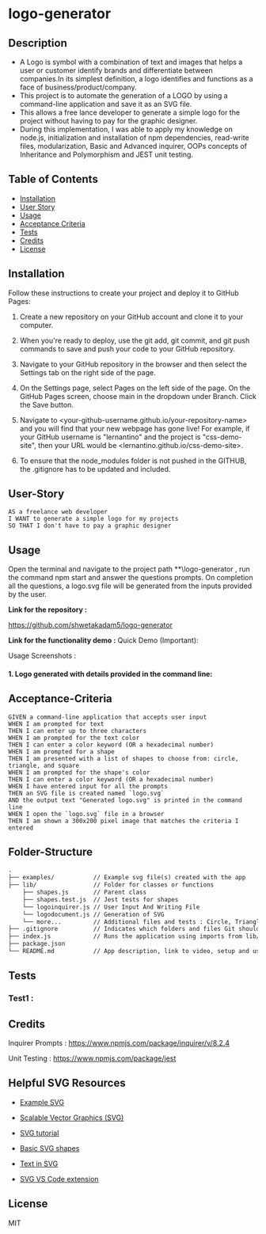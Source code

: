 # logo-generator

## Description

- A Logo is symbol with a combination of text and images that helps a user or customer identify brands and differentiate between companies.In its simplest definition, a logo identifies and functions as a face of business/product/company.
- This project is to automate the generation of a LOGO by using a command-line application and save it as an SVG file.
- This allows a free lance developer to generate a simple logo for the project without having to pay for the graphic designer.
- During this implementation, I was able to apply my knowledge on node.js, initialization and installation of npm dependencies, read-write files, modularization, Basic and Advanced inquirer, OOPs concepts of Inheritance and Polymorphism and JEST unit testing.

## Table of Contents 

- [Installation](#installation)
- [User Story](#user-story)
- [Usage](#usage)
- [Acceptance Criteria](#acceptance-criteria)
- [Tests](#tests)
- [Credits](#credits)
- [License](#license)

## Installation

Follow these instructions to create your project and deploy it to GitHub Pages:

1. Create a new repository on your GitHub account and clone it to your computer.

2. When you're ready to deploy, use the git add, git commit, and git push commands to save and push your code to your GitHub repository.

3. Navigate to your GitHub repository in the browser and then select the Settings tab on the right side of the page.

4. On the Settings page, select Pages on the left side of the page. On the GitHub Pages screen, choose main in the dropdown under Branch. Click the Save button.

5. Navigate to <your-github-username.github.io/your-repository-name> and you will find that your new webpage has gone live! For example, if your GitHub username is "lernantino" and the project is "css-demo-site", then your URL would be <lernantino.github.io/css-demo-site>.

6. To ensure that the node_modules folder is not pushed in the GITHUB, the .gitignore has to be updated and included.

## User-Story 
```
AS a freelance web developer
I WANT to generate a simple logo for my projects
SO THAT I don't have to pay a graphic designer
```

## Usage

Open the terminal and navigate to the project path **\logo-generator , run the command npm start and answer the questions prompts.
On completion all the questions, a logo.svg file will be generated from the inputs provided by the user.

**Link for the repository :** 

https://github.com/shwetakadam5/logo-generator

**Link for the functionality demo :**
Quick Demo (Important):



Usage Screenshots :

#### 1. ****Logo generated with details provided in the command line:****


## Acceptance-Criteria

```
GIVEN a command-line application that accepts user input
WHEN I am prompted for text
THEN I can enter up to three characters
WHEN I am prompted for the text color
THEN I can enter a color keyword (OR a hexadecimal number)
WHEN I am prompted for a shape
THEN I am presented with a list of shapes to choose from: circle, triangle, and square
WHEN I am prompted for the shape's color
THEN I can enter a color keyword (OR a hexadecimal number)
WHEN I have entered input for all the prompts
THEN an SVG file is created named `logo.svg`
AND the output text "Generated logo.svg" is printed in the command line
WHEN I open the `logo.svg` file in a browser
THEN I am shown a 300x200 pixel image that matches the criteria I entered
```

## Folder-Structure

```md
.  
├── examples/           // Example svg file(s) created with the app
├── lib/                // Folder for classes or functions
    ├── shapes.js       // Parent class
    ├── shapes.test.js  // Jest tests for shapes
    └── logoinquirer.js // User Input And Writing File
    └── logodocument.js // Generation of SVG
    └── more...         // Additional files and tests : Circle, Triangle, Square classes with tests.  
├── .gitignore          // Indicates which folders and files Git should ignore
├── index.js            // Runs the application using imports from lib/
├── package.json
└── README.md           // App description, link to video, setup and usage instructions           
```

## Tests

### Test1 : 



## Credits

Inquirer Prompts :
https://www.npmjs.com/package/inquirer/v/8.2.4

Unit Testing :
https://www.npmjs.com/package/jest

## Helpful SVG Resources

* [Example SVG](https://static.fullstack-bootcamp.com/fullstack-ground/module-10/circle.svg)

* [Scalable Vector Graphics (SVG)](https://en.wikipedia.org/wiki/Scalable_Vector_Graphics)

* [SVG tutorial](https://developer.mozilla.org/en-US/docs/Web/SVG/Tutorial)

* [Basic SVG shapes](https://developer.mozilla.org/en-US/docs/Web/SVG/Tutorial/Basic_Shapes)

* [Text in SVG](https://developer.mozilla.org/en-US/docs/Web/SVG/Tutorial/Texts)

* [SVG VS Code extension](https://marketplace.visualstudio.com/items?itemName=jock.svg)


## License

MIT

